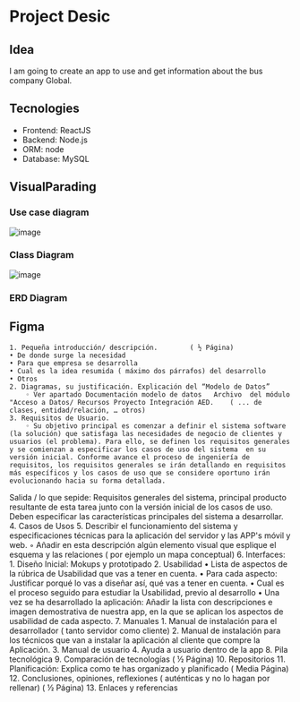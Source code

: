 # Project Desic
## Idea
I am going to create an app to use and get information about the bus company Global.
## Tecnologies
* Frontend: ReactJS
* Backend: Node.js
* ORM: node
* Database: MySQL
## VisualParading
### Use case diagram
![image](https://github.com/Naidr/projectDesic/assets/118465343/fc55b48e-f331-4c61-8f9f-2aba1e3b0e32)
### Class Diagram
![image](https://github.com/Naidr/projectDesic/assets/118465343/e4e015af-968f-43e9-a14f-8f6531c0add6)
### ERD Diagram
## Figma


    1. Pequeña introducción/ descripción.  		 ( ½ Página)
    • De donde surge la necesidad
    • Para que empresa se desarrolla
    • Cual es la idea resumida ( máximo dos párrafos) del desarrollo
    • Otros
    2. Diagramas, su justificación. Explicación del “Modelo de Datos”
        ◦ Ver apartado Documentación modelo de datos   Archivo  del módulo "Acceso a Datos/ Recursos Proyecto Integración AED.    ( ... de clases, entidad/relación, … otros)
    3. Requisitos de Usuario.
        ◦ Su objetivo principal es comenzar a definir el sistema software (la solución) que satisfaga las necesidades de negocio de clientes y usuarios (el problema). Para ello, se definen los requisitos generales y se comienzan a especificar los casos de uso del sistema  en su versión inicial. Conforme avance el proceso de ingeniería de requisitos, los requisitos generales se irán detallando en requisitos más específicos y los casos de uso que se considere oportuno irán evolucionando hacia su forma detallada.
Salida / lo que sepide:     Requisitos generales del sistema, principal producto resultante de esta tarea junto con la versión inicial de los casos de uso. Deben especificar las características principales del sistema a desarrollar.
    4. Casos de Usos
    5. Describir el funcionamiento del sistema y especificaciones técnicas para la aplicación del servidor y las APP's móvil y web.
        ◦ Añadir en esta descripción algún elemento visual que esplique el esquema y las relaciones ( por ejemplo un mapa conceptual)
    6. Interfaces: 
        1. Diseño Inicial:     Mokups y prototipado
        2. Usabilidad
    • Lista de aspectos de la rúbrica de Usabilidad que vas a tener en cuenta.
    • Para cada aspecto: Justificar porqué lo vas a diseñar así, qué vas a tener en cuenta.
    • Cual es el proceso seguido para estudiar la Usabilidad, previo al desarrollo
    • Una vez se ha desarrollado la aplicación: Añadir la lista con descripciones e imagen demostrativa de nuestra app, en la que se aplican los aspectos de usabilidad de cada aspecto.
    7. Manuales
    1. Manual de instalación para el desarrollador ( tanto servidor como cliente)
    2. Manual de instalación para los técnicos que van a instalar la aplicación al cliente que compre la Aplicación.
    3. Manual de usuario
    4. Ayuda a usuario dentro de la app
    8. Pila tecnológica
    9. Comparación de tecnologías   	                                        			( ½ Página)
    10. Repositorios
    11. Planificación: Explica como te has organizado y planificado   ( Media Página)
    12. Conclusiones, opiniones, reflexiones   ( auténticas y no lo hagan por rellenar)     ( ½ Página)
    13. Enlaces y referencias

